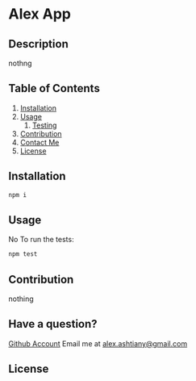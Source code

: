 # Alex App
## Description
nothng
## Table of Contents
1. [Installation](#installation)
2. [Usage](#usage)
	1. [Testing](#test)
3. [Contribution](#contribution)
4. [Contact Me](#contact)
5. [License](#license)
## Installation <a name="installation"></a>
```bash
npm i
```
## Usage <a name="usage"></a>
No
To run the tests: <a name="test"></a>
```bash
npm test
```
## Contribution <a name="contribution"></a>
nothing
## Have a question? <a name="contact"></a>
[Github Account](https://github.com/Alex)
Email me at alex.ashtiany@gmail.com
## License <a name="license"></a>


